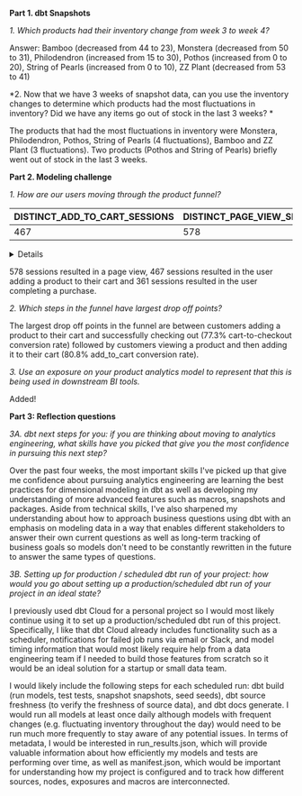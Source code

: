 **Part 1. dbt Snapshots**

*1. Which products had their inventory change from week 3 to week 4?*

Answer: Bamboo (decreased from 44 to 23), Monstera (decreased from 50 to 31), Philodendron (increased from 15 to 30), Pothos (increased from 0 to 20), String of Pearls (increased from 0 to 10), ZZ Plant (decreased from 53 to 41)

*2. Now that we have 3 weeks of snapshot data, can you use the inventory changes to determine which products had the most fluctuations in inventory? Did we have any items go out of stock in the last 3 weeks? *

The products that had the most fluctuations in inventory were Monstera, Philodendron, Pothos, String of Pearls (4 fluctuations), Bamboo and ZZ Plant (3 fluctuations). Two products (Pothos and String of Pearls) briefly went out of stock in the last 3 weeks.

**Part 2. Modeling challenge**

*1. How are our users moving through the product funnel?*

|DISTINCT_ADD_TO_CART_SESSIONS|DISTINCT_PAGE_VIEW_SESSIONS|DISTINCT_CHECKOUT_SESSIONS|ADD_TO_CART_RATE|CART_TO_CHECKOUT_RATE|OVERALL_CONVERSION_RATE|
|-----------------------------|---------------------------|--------------------------|----------------|---------------------|-----------------------|
|467                          |578                        |361                       |0.807958        |0.773019             |0.624567               |


<details>


```sql

with sessions_with_event_type as (
    select *
    from {{ ref('int_sessions_with_event_type') }}
)

, final as (
    select sum(add_to_cart_sessions) as distinct_add_to_cart_sessions
    , sum(page_view_sessions) as distinct_page_view_sessions
    , sum(checkout_sessions) as distinct_checkout_sessions
    , sum(add_to_cart_sessions) / sum(page_view_sessions) as add_to_cart_rate
    , sum(checkout_sessions) / sum(add_to_cart_sessions) as cart_to_checkout_rate
    , sum(checkout_sessions) / sum(page_view_sessions) as overall_conversion_rate
    from sessions_with_event_type
)

select * from final

```

</details>

578 sessions resulted in a page view, 467 sessions resulted in the user adding a product to their cart and 361 sessions resulted in the user completing a purchase.

*2. Which steps in the funnel have largest drop off points?*

The largest drop off points in the funnel are between customers adding a product to their cart and successfully checking out (77.3% cart-to-checkout conversion rate) followed by customers viewing a product and then adding it to their cart (80.8% add_to_cart conversion rate).

*3. Use an exposure on your product analytics model to represent that this is being used in downstream BI tools.*

Added!

**Part 3: Reflection questions**

*3A. dbt next steps for you: if you are thinking about moving to analytics engineering, what skills have you picked that give you the most confidence in pursuing this next step?*

Over the past four weeks, the most important skills I've picked up that give me confidence about pursuing analytics engineering are learning the best practices for dimensional modeling in dbt as well as developing my understanding of more advanced features such as macros, snapshots and packages. Aside from technical skills, I've also sharpened my understanding about how to approach business questions using dbt with an emphasis on modeling data in a way that enables different stakeholders to answer their own current questions as well as long-term tracking of business goals so models don't need to be constantly rewritten in the future to answer the same types of questions.

*3B. Setting up for production / scheduled dbt run of your project: how would you go about setting up a production/scheduled dbt run of your project in an ideal state?*

I previously used dbt Cloud for a personal project so I would most likely continue using it to set up a production/scheduled dbt run of this project. Specifically, I like that dbt Cloud already includes functionality such as a scheduler, notifications for failed job runs via email or Slack, and model timing information that would most likely require help from a data engineering team if I needed to build those features from scratch so it would be an ideal solution for a startup or small data team.

I would likely include the following steps for each scheduled run: dbt build (run models, test tests, snapshot snapshots, seed seeds), dbt source freshness (to verify the freshness of source data), and dbt docs generate. I would run all models at least once daily although models with frequent changes (e.g. fluctuating inventory throughout the day) would need to be run much more frequently to stay aware of any potential issues. In terms of metadata, I would be interested in run_results.json, which will provide valuable information about how efficiently my models and tests are performing over time, as well as manifest.json, which would be important for understanding how my project is configured and to track how different sources, nodes, exposures and macros are interconnected.